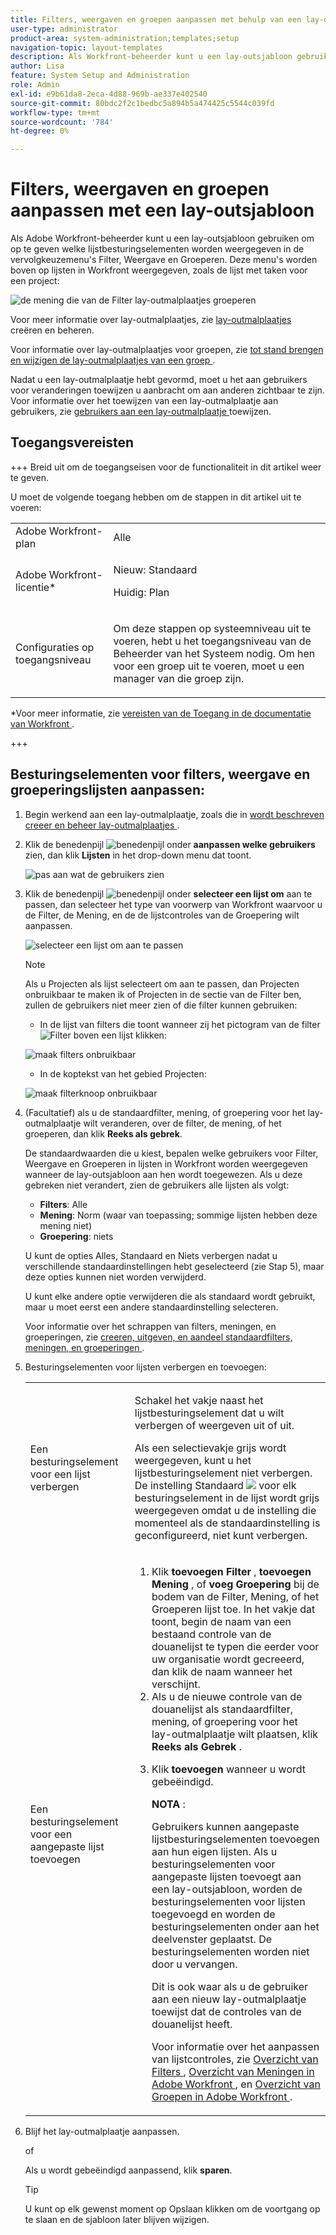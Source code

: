 ```yaml
---
title: Filters, weergaven en groepen aanpassen met behulp van een lay-outsjabloon
user-type: administrator
product-area: system-administration;templates;setup
navigation-topic: layout-templates
description: Als Workfront-beheerder kunt u een lay-outsjabloon gebruiken om op te geven welke lijstbesturingselementen worden weergegeven in de vervolgkeuzemenu's Filter, Weergave en Groeperen. Deze menu's worden boven op lijsten in Workfront weergegeven, zoals de takenlijst van een project.
author: Lisa
feature: System Setup and Administration
role: Admin
exl-id: e9b61da8-2eca-4d88-969b-ae337e402540
source-git-commit: 80bdc2f2c1bedbc5a894b5a474425c5544c039fd
workflow-type: tm+mt
source-wordcount: '784'
ht-degree: 0%

---
```


# Filters, weergaven en groepen aanpassen met een lay-outsjabloon

Als Adobe Workfront-beheerder kunt u een lay-outsjabloon gebruiken om op te geven welke lijstbesturingselementen worden weergegeven in de vervolgkeuzemenu&#39;s Filter, Weergave en Groeperen. Deze menu&#39;s worden boven op lijsten in Workfront weergegeven, zoals de lijst met taken voor een project:

![ de mening die van de Filter lay-outmalplaatjes groeperen ](assets/filter-view-grouping-layout-templates.png)

Voor meer informatie over lay-outmalplaatjes, zie [ lay-outmalplaatjes ](../../../administration-and-setup/customize-workfront/use-layout-templates/create-and-manage-layout-templates.md) creëren en beheren.

Voor informatie over lay-outmalplaatjes voor groepen, zie [ tot stand brengen en wijzigen de lay-outmalplaatjes van een groep ](../../../administration-and-setup/manage-groups/work-with-group-objects/create-and-modify-a-groups-layout-templates.md).

Nadat u een lay-outmalplaatje hebt gevormd, moet u het aan gebruikers voor veranderingen toewijzen u aanbracht om aan anderen zichtbaar te zijn. Voor informatie over het toewijzen van een lay-outmalplaatje aan gebruikers, zie [ gebruikers aan een lay-outmalplaatje ](../use-layout-templates/assign-users-to-layout-template.md) toewijzen.

## Toegangsvereisten

+++ Breid uit om de toegangseisen voor de functionaliteit in dit artikel weer te geven.

U moet de volgende toegang hebben om de stappen in dit artikel uit te voeren:

<table style="table-layout:auto"> 
 <col> 
 <col> 
 <tbody> 
  <tr> 
   <td role="rowheader">Adobe Workfront-plan</td> 
   <td>Alle</td> 
  </tr> 
  <tr> 
   <td role="rowheader">Adobe Workfront-licentie*</td> 
   <td><p>Nieuw: Standaard</p>
  <p> Huidig: Plan</p>
   </td> 
  </tr> 
  <tr> 
   <td role="rowheader">Configuraties op toegangsniveau</td> 
   <td> <p>Om deze stappen op systeemniveau uit te voeren, hebt u het toegangsniveau van de Beheerder van het Systeem nodig.
Om hen voor een groep uit te voeren, moet u een manager van die groep zijn.</p> </td> 
  </tr> 
 </tbody> 
</table>

*Voor meer informatie, zie [ vereisten van de Toegang in de documentatie van Workfront ](/help/quicksilver/administration-and-setup/add-users/access-levels-and-object-permissions/access-level-requirements-in-documentation.md).

+++

## Besturingselementen voor filters, weergave en groeperingslijsten aanpassen:

1. Begin werkend aan een lay-outmalplaatje, zoals die in [ wordt beschreven creeer en beheer lay-outmalplaatjes ](../../../administration-and-setup/customize-workfront/use-layout-templates/create-and-manage-layout-templates.md).
1. Klik de benedenpijl ![ benedenpijl ](assets/down-arrow-blue.png) onder **aanpassen welke gebruikers** zien, dan klik **Lijsten** in het drop-down menu dat toont.

   ![ pas aan wat de gebruikers ](assets/customize-what-users-see-dropdown-on-pg-adobe-branding.png) zien

1. Klik de benedenpijl ![ benedenpijl ](assets/down-arrow-blue.png) onder **selecteer een lijst om** aan te passen, dan selecteer het type van voorwerp van Workfront waarvoor u de Filter, de Mening, en de de lijstcontroles van de Groepering wilt aanpassen.

   ![ selecteer een lijst om ](assets/select-a-list-to-customize-menu-on-pg-adobe-branding.png) aan te passen

   >[!NOTE]
   >
   >Als u Projecten als lijst selecteert om aan te passen, dan Projecten onbruikbaar te maken ik of Projecten in de sectie van de Filter ben, zullen de gebruikers niet meer zien of die filter kunnen gebruiken:
   >
   >* In de lijst van filters die toont wanneer zij het pictogram van de filter ![ Filter ](assets/filter-nwepng.png) boven een lijst klikken:
   >   
   >  ![ maak filters ](assets/disable-filters-projects-im-on-or-own.png) onbruikbaar
   >   
   >* In de koptekst van het gebied Projecten:
   >   
   >  ![ maak filterknoop ](assets/disable-filter-pills.png) onbruikbaar

1. (Facultatief) als u de standaardfilter, mening, of groepering voor het lay-outmalplaatje wilt veranderen, over de filter, de mening, of het groeperen, dan klik **Reeks als gebrek**.

   De standaardwaarden die u kiest, bepalen welke gebruikers voor Filter, Weergave en Groeperen in lijsten in Workfront worden weergegeven wanneer de lay-outsjabloon aan hen wordt toegewezen. Als u deze gebreken niet verandert, zien de gebruikers alle lijsten als volgt:

   * **Filters**: Alle
   * **Mening**: Norm (waar van toepassing; sommige lijsten hebben deze mening niet)
   * **Groepering**: niets

   U kunt de opties Alles, Standaard en Niets verbergen nadat u verschillende standaardinstellingen hebt geselecteerd (zie Stap 5), maar deze opties kunnen niet worden verwijderd.

   U kunt elke andere optie verwijderen die als standaard wordt gebruikt, maar u moet eerst een andere standaardinstelling selecteren.

   Voor informatie over het schrappen van filters, meningen, en groeperingen, zie [ creeren, uitgeven, en aandeel standaardfilters, meningen, en groeperingen ](../../../administration-and-setup/set-up-workfront/configure-system-defaults/create-and-share-default-fvgs.md).

1. Besturingselementen voor lijsten verbergen en toevoegen:

   <table style="table-layout:auto"> 
    <col> 
    <col> 
    <tbody> 
     <tr> 
      <td role="rowheader">Een besturingselement voor een lijst verbergen</td> 
      <td> <p>Schakel het vakje naast het lijstbesturingselement dat u wilt verbergen of weergeven uit of uit.</p> <p>Als een selectievakje grijs wordt weergegeven, kunt u het lijstbesturingselement niet verbergen. De instelling Standaard <img src="assets/default-pill.png"> voor elk besturingselement in de lijst wordt grijs weergegeven omdat u de instelling die momenteel als de standaardinstelling is geconfigureerd, niet kunt verbergen.</p> </td> 
     </tr> 
     <tr> 
      <td role="rowheader">Een besturingselement voor een aangepaste lijst toevoegen</td> 
      <td> <p> 
        <ol> 
         <li value="1"> Klik <strong> toevoegen Filter </strong>, <strong> toevoegen Mening </strong>, of <strong> voeg Groepering </strong> bij de bodem van de Filter, Mening, of het Groeperen lijst toe. In het vakje dat toont, begin de naam van een bestaand controle van de douanelijst te typen die eerder voor uw organisatie wordt gecreeerd, dan klik de naam wanneer het verschijnt.</li> 
         <li value="2"> Als u de nieuwe controle van de douanelijst als standaardfilter, mening, of groepering voor het lay-outmalplaatje wilt plaatsen, klik <strong> Reeks als Gebrek </strong>. </li> 
         <li value="3"> <p>Klik <strong> toevoegen </strong> wanneer u wordt gebeëindigd.</p> <p><b> NOTA </b>: <p>Gebruikers kunnen aangepaste lijstbesturingselementen toevoegen aan hun eigen lijsten. Als u besturingselementen voor aangepaste lijsten toevoegt aan een lay-outsjabloon, worden de besturingselementen voor lijsten toegevoegd en worden de besturingselementen onder aan het deelvenster geplaatst. De besturingselementen worden niet door u vervangen.</p> <p>Dit is ook waar als u de gebruiker aan een nieuw lay-outmalplaatje toewijst dat de controles van de douanelijst heeft. </p> <p>Voor informatie over het aanpassen van lijstcontroles, zie <a href="../../../reports-and-dashboards/reports/reporting-elements/filters-overview.md" class="MCXref xref"> Overzicht van Filters </a>, <a href="../../../reports-and-dashboards/reports/reporting-elements/views-overview.md" class="MCXref xref"> Overzicht van Meningen in Adobe Workfront </a>, en <a href="../../../reports-and-dashboards/reports/reporting-elements/groupings-overview.md" class="MCXref xref"> Overzicht van Groepen in Adobe Workfront </a>.</p> </p> </li> 
        </ol> </p> </td> 
     </tr> 
    </tbody> 
   </table>

1. Blijf het lay-outmalplaatje aanpassen.

   of

   Als u wordt gebeëindigd aanpassend, klik **sparen**.

   >[!TIP]
   >
   >U kunt op elk gewenst moment op Opslaan klikken om de voortgang op te slaan en de sjabloon later blijven wijzigen.
